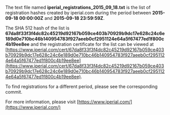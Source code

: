 The text file named **iperial_registrations_2015_09_18.txt** is the list of registration hashes created by iperial.com during the period between **2015-09-18 00:00:00Z** and **2015-09-18 23:59:59Z**.

The SHA 512 hash of the list is **67da8f33f3f4dc82c45219d92167b059ce403b70929b9dc17e628c24c6e189d0e710bc46b140954783f927aeeb0cf2951124e64a5f67477ed1f800c4b19ee8ee** and the registration certificate for the list can be viewed at [https://www.iperial.com/cert/67da8f33f3f4dc82c45219d92167b059ce403b70929b9dc17e628c24c6e189d0e710bc46b140954783f927aeeb0cf2951124e64a5f67477ed1f800c4b19ee8ee](https://www.iperial.com/cert/67da8f33f3f4dc82c45219d92167b059ce403b70929b9dc17e628c24c6e189d0e710bc46b140954783f927aeeb0cf2951124e64a5f67477ed1f800c4b19ee8ee).

To find registrations for a different period, please see the corresponding commit.

For more information, please visit [https://www.iperial.com/](https://www.iperial.com/)
